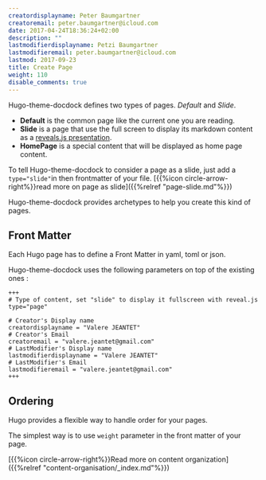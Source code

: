 ```yaml
---
creatordisplayname: Peter Baumgartner
creatoremail: peter.baumgartner@icloud.com
date: 2017-04-24T18:36:24+02:00
description: ""
lastmodifierdisplayname: Petzi Baumgartner
lastmodifieremail: peter.baumgartner@icloud.com
lastmod: 2017-09-23
title: Create Page
weight: 110
disable_comments: true
---
```


Hugo-theme-docdock defines two types of pages. _Default_ and _Slide_.

* **Default** is the common page like the current one you are reading.
* **Slide** is a page that use the full screen to display its markdown content as a [reveals.js presentation](http://lab.hakim.se/reveal-js/).
* **HomePage** is a special content that will be displayed as home page content.


To tell Hugo-theme-docdock to consider a page as a slide, just add a `type="slide"`in then frontmatter of your file. [{{%icon circle-arrow-right%}}read more on page as slide]({{%relref  "page-slide.md"%}})


Hugo-theme-docdock provides archetypes to help you create this kind of pages.



## Front Matter
Each Hugo page has to define a Front Matter in yaml, toml or json.

Hugo-theme-docdock uses the following parameters on top of the existing ones :

	+++
	# Type of content, set "slide" to display it fullscreen with reveal.js
	type="page"

	# Creator's Display name
	creatordisplayname = "Valere JEANTET"
	# Creator's Email
	creatoremail = "valere.jeantet@gmail.com"
	# LastModifier's Display name
	lastmodifierdisplayname = "Valere JEANTET"
	# LastModifier's Email
	lastmodifieremail = "valere.jeantet@gmail.com"
	+++


## Ordering

Hugo provides a flexible way to handle order for your pages.

The simplest way is to use `weight` parameter in the front matter of your page. 

[{{%icon circle-arrow-right%}}Read more on content organization]({{%relref  "content-organisation/_index.md"%}})
